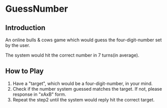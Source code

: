 # GuessNumber

## Introduction
An online bulls & cows game which would guess the four-digit-number set by the user.

The system would hit the correct number in 7 turns(in average).

## How to Play
1. Have a "target", which would be a four-digit-number, in your mind.
2. Check if the number system guessed matches the target. If not, please response in "xAxB" form.
3. Repeat the step2 until the system would reply hit the correct target.
